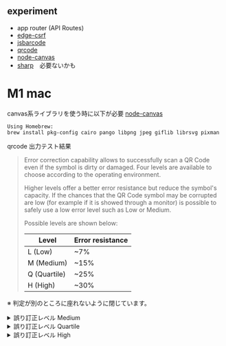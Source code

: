 ## experiment

- app router (API Routes)
- [edge-csrf](https://github.com/kubetail-org/edge-csrf)
- [jsbarcode](https://github.com/lindell/JsBarcode)
- [qrcode](https://github.com/soldair/node-qrcode)
- [node-canvas](https://github.com/Automattic/node-canvas)
- [sharp](https://github.com/lovell/sharp)　必要ないかも

# M1 mac
canvas系ライブラリを使う時に以下が必要
[node-canvas](https://github.com/Automattic/node-canvas#:~:text=Command-,OS%20X,-Using%20Homebrew%3A)
```
Using Homebrew:
brew install pkg-config cairo pango libpng jpeg giflib librsvg pixman
```

qrcode 出力テスト結果

> Error correction capability allows to successfully scan a QR Code even if the symbol is dirty or damaged. Four levels are available to choose according to the operating environment.
>
> Higher levels offer a better error resistance but reduce the symbol's capacity.
> If the chances that the QR Code symbol may be corrupted are low (for example if it is showed through a monitor) is possible to safely use a low error level such as Low or Medium.
>
> Possible levels are shown below:
>
> Level	| Error resistance |
> | --- | ---|
> L (Low)|	~7%|
> M (Medium)|	~15%|
> Q (Quartile)|	~25%|
> H (High)|	~30%|


※ 判定が別のところに座れないように閉じています。

<details>
  <summary>誤り訂正レベル Medium </summary>

  <img width="150" alt="スクリーンショット 2024-03-11 9 18 17" src="https://github.com/taka1156/next-experiment/assets/47517002/e907ce4b-2fc9-4a8b-916e-315b3d1c4762">
</details>

<details>
  <summary>誤り訂正レベル Quartile</summary>

  ![qr-q](https://github.com/taka1156/next-experiment/assets/47517002/6ab30d8b-341e-489f-8a09-85841bf9ba29)
</details>

<details>
  <summary>誤り訂正レベル High</summary>

  ![qr](https://github.com/taka1156/next-experiment/assets/47517002/3d23b985-6492-4da6-8322-801c9939e7a0)
</details>
